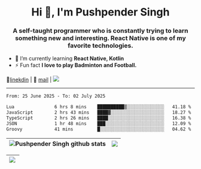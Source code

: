<h1 align="center">Hi 👋, I'm Pushpender Singh</h1>
<h3 align="center">A self-taught programmer who is constantly trying to learn something new and interesting. React Native is one of my favorite technologies.</h3>

- 🌱 I’m currently learning **React Native, Kotlin**
- ⚡ Fun fact **I love to play Badminton and Football.**

👔[linekdin](https://www.linkedin.com/in/pushpender-singh-240061202/) | 📧 [mail](mailto:pushpendersingh694@gmail.com) | 
<a href="https://github.com/pushpender-singh-ap/pushpender-singh-ap">
    <img src="https://komarev.com/ghpvc/?username=pushpender-singh-ap&style=for-the-badge">
</a>


---

<!--START_SECTION:waka-->

```txt
From: 25 June 2025 - To: 02 July 2025

Lua               6 hrs 8 mins    ██████████▒░░░░░░░░░░░░░░   41.18 %
JavaScript        2 hrs 43 mins   ████▓░░░░░░░░░░░░░░░░░░░░   18.27 %
TypeScript        2 hrs 26 mins   ████░░░░░░░░░░░░░░░░░░░░░   16.38 %
JSON              1 hr 48 mins    ███░░░░░░░░░░░░░░░░░░░░░░   12.09 %
Groovy            41 mins         █░░░░░░░░░░░░░░░░░░░░░░░░   04.62 %
```

<!--END_SECTION:waka-->


| <a><img align="center" src="https://github-readme-stats-iota-ecru-15.vercel.app/api?username=pushpender-singh-ap&show_icons=true&include_all_commits=true&theme=buefy&hide_border=true" alt="Pushpender Singh github stats" /></a> | <a><img align="center" src="https://github-readme-stats-iota-ecru-15.vercel.app/api/top-langs/?username=pushpender-singh-ap&layout=compact&theme=buefy&hide_border=true" /></a> |
| ------------- | ------------- |

| <a> <img align="left" src="https://github-readme-streak-stats.herokuapp.com/?user=pushpender-singh-ap" /></br> </a> |
| ------------- |
